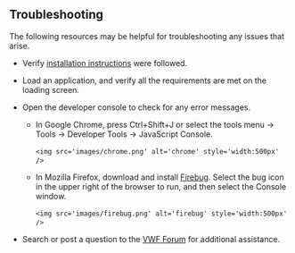 ## <a name="troubleshooting">Troubleshooting</a>

The following resources may be helpful for troubleshooting any issues that arise.

* Verify [installation instructions](#install) were followed.

* Load an application, and verify all the requirements are met on the loading screen. 

* Open the developer console to check for any error messages. 

  * In Google Chrome, press Ctrl+Shift+J or select the tools menu -> Tools -> Developer Tools -> JavaScript Console. 

		<img src='images/chrome.png' alt='chrome' style='width:500px' />


  * In Mozilla Firefox, download and install [Firebug](https://addons.mozilla.org/en-us/firefox/addon/firebug). Select the bug icon in the upper right of the browser to run, and then select the Console window. 

		<img src='images/firebug.png' alt='firebug' style='width:500px' />


* Search or post a question to the [VWF Forum](http://demo.virtual.wf/web/forum.html) for additional assistance. 
